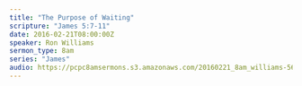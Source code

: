 ```yaml
---
title: "The Purpose of Waiting"
scripture: "James 5:7-11"
date: 2016-02-21T08:00:00Z
speaker: Ron Williams
sermon_type: 8am
series: "James"
audio: https://pcpc8amsermons.s3.amazonaws.com/20160221_8am_williams-56ca8e44d0b7d.mp3 
---
```



